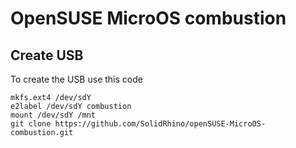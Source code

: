 # OpenSUSE MicroOS combustion
## Create USB

To create the USB use this code
```
mkfs.ext4 /dev/sdY
e2label /dev/sdY combustion
mount /dev/sdY /mnt
git clone https://github.com/SolidRhino/openSUSE-MicroOS-combustion.git
```